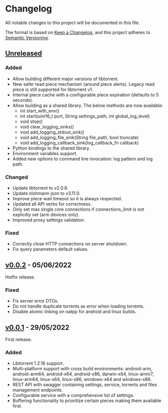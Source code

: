 # Changelog

All notable changes to this project will be documented in this file.

The format is based on [Keep a Changelog](https://keepachangelog.com/en/1.0.0/),
and this project adheres to [Semantic Versioning](https://semver.org/spec/v2.0.0.html).

## [Unreleased]

### Added

- Allow building different major versions of libtorrent.
- New safer read piece mechanism (around piece alerts). Legacy read piece is still supported for libtorrent v1.
- Internal piece cache with a configurable piece expiration (defaults to 5 seconds).
- Allow building as a shared library. The below methods are now available:
    - int start_with_env()
    - int start(uint16_t port, String settings_path, int global_log_level)
    - void stop()
    - void clear_logging_sinks()
    - void add_logging_stdout_sink()
    - void add_logging_file_sink(String file_path, bool truncate)
    - void add_logging_callback_sink(log_callback_fn callback)
- Python bindings to the shared library.
- Environment variables support.
- Added new options to command line invocation: log pattern and log path.

### Changed

- Update libtorrent to v2.0.8.
- Update nlohmann json to v3.11.0.
- Improve piece wait timeout so it is always respected.
- Updated all API verbs for correctness.
- Only set max single core connections if connections_limit is not explicitly set (arm devices only).
- Improved proxy settings validation.

### Fixed

- Correctly close HTTP connections on server shutdown.
- Fix query parameters default values.

## [v0.0.2] - 05/06/2022

Hotfix release.

### Fixed

- Fix server error DTOs.
- Do not handle duplicate torrents as error when loading torrents.
- Disable atomic linking on oatpp for android and linux builds.

## [v0.0.1] - 29/05/2022

First release.

### Added

- Libtorrent 1.2.16 support.
- Multi-platform support with cross build environments: android-arm, android-arm64, android-x64, android-x86,
  darwin-x64, linux-armv7, linux-arm64, linux-x64, linux-x86, windows-x64 and windows-x86.
- REST API with swagger containing settings, service, torrents and files management endpoints.
- Configurable service with a comprehensive list of settings.
- Buffering functionality to prioritize certain pieces making them available first.

[Unreleased]: https://github.com/i96751414/torrest-cpp/compare/v0.0.2...master

[v0.0.2]: https://github.com/i96751414/torrest-cpp/compare/v0.0.1...v0.0.2

[v0.0.1]: https://github.com/i96751414/torrest-cpp/commits/v0.0.1